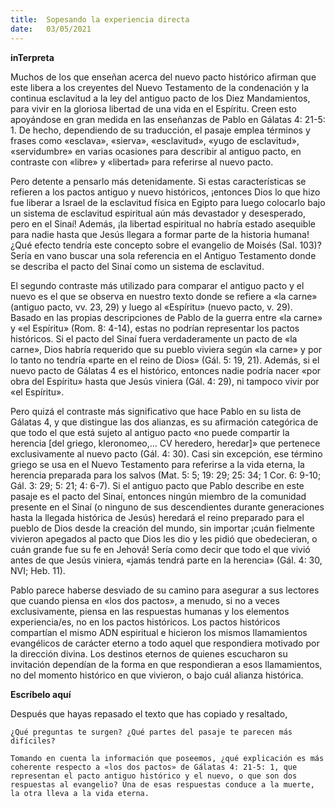 ```yaml
---
title:  Sopesando la experiencia directa
date:   03/05/2021
---
```


**inTerpreta**

Muchos de los que enseñan acerca del nuevo pacto histórico afirman que este libera a los creyentes del Nuevo Testamento de la condenación y la continua esclavitud a la ley del antiguo pacto de los Diez Mandamientos, para vivir en la gloriosa libertad de una vida en el Espíritu. Creen esto apoyándose en gran medida en las enseñanzas de Pablo en Gálatas 4: 21-5: 1. De hecho, dependiendo de su traducción, el pasaje emplea términos y frases como «esclava», «sierva», «esclavitud», «yugo de esclavitud», «servidumbre» en varias ocasiones para describir al antiguo pacto, en contraste con «libre» y «libertad» para referirse al nuevo pacto.

Pero detente a pensarlo más detenidamente. Si estas características se refieren a los pactos antiguo y nuevo históricos, ¡entonces Dios lo que hizo fue liberar a Israel de la esclavitud física en Egipto para luego colocarlo bajo un sistema de esclavitud espiritual aún más devastador y desesperado, pero en el Sinaí! Además, ¡la libertad espiritual no habría estado asequible para nadie hasta que Jesús llegara a formar parte de la historia humana! ¿Qué efecto tendría este concepto sobre el evangelio de Moisés (Sal. 103)? Sería en vano buscar una sola referencia en el Antiguo Testamento donde se describa el pacto del Sinaí como un sistema de esclavitud.

El segundo contraste más utilizado para comparar el antiguo pacto y el nuevo es el que se observa en nuestro texto donde se refiere a «la carne» (antiguo pacto, vv. 23, 29) y luego al «Espíritu» (nuevo pacto, v. 29). Basado en las propias descripciones de Pablo de la guerra entre «la carne» y «el Espíritu» (Rom. 8: 4-14), estas no podrían representar los pactos históricos. Si el pacto del Sinaí fuera verdaderamente un pacto de «la carne», Dios habría requerido que su pueblo viviera según «la carne» y por lo tanto no tendría «parte en el reino de Dios» (Gál. 5: 19, 21). Además, si el nuevo pacto de Gálatas 4 es el histórico, entonces nadie podría nacer «por obra del Espíritu» hasta que Jesús viniera (Gál. 4: 29), ni tampoco vivir por «el Espíritu».

Pero quizá el contraste más significativo que hace Pablo en su lista de Gálatas 4, y que distingue las dos alianzas, es su afirmación categórica de que todo el que está sujeto al antiguo pacto «no puede compartir la herencia [del griego, kleronomeo,... CV heredero, heredar]» que pertenece exclusivamente al nuevo pacto (Gál. 4: 30). Casi sin excepción, ese término griego se usa en el Nuevo Testamento para referirse a la vida eterna, la herencia preparada para los salvos (Mat. 5: 5; 19: 29; 25: 34; 1 Cor. 6: 9-10; Gál. 3: 29; 5: 21; 4: 6-7). Si el antiguo pacto que Pablo describe en este pasaje es el pacto del Sinaí, entonces ningún miembro de la comunidad presente en el Sinaí (o ninguno de sus descendientes durante generaciones hasta la llegada histórica de Jesús) heredará el reino preparado para el pueblo de Dios desde la creación del mundo, sin importar ¡cuán fielmente vivieron apegados al pacto que Dios les dio y les pidió que obedecieran, o cuán grande fue su fe en Jehová! Sería como decir que todo el que vivió antes de que Jesús viniera, «jamás tendrá parte en la herencia» (Gál. 4: 30, NVI; Heb. 11).

Pablo parece haberse desviado de su camino para asegurar a sus lectores que cuando piensa en «los dos pactos», a menudo, si no a veces exclusivamente, piensa en las respuestas humanas y los elementos experiencia/es, no en los pactos históricos. Los pactos históricos compartían el mismo ADN espiritual e hicieron los mismos llamamientos evangélicos de carácter eterno a todo aquel que respondiera motivado por la dirección divina. Los destinos eternos de quienes escucharon su invitación dependían de la forma en que respondieran a esos llamamientos, no del momento histórico en que vivieron, o bajo cuál alianza histórica.

**Escríbelo aquí**

Después que hayas repasado el texto que has copiado y resaltado,

`¿Qué preguntas te surgen? ¿Qué partes del pasaje te parecen más difíciles?`

`Tomando en cuenta la información que poseemos, ¿qué explicación es más coherente respecto a «los dos pactos» de Gálatas 4: 21-5: 1, que representan el pacto antiguo histórico y el nuevo, o que son dos respuestas al evangelio? Una de esas respuestas conduce a la muerte, la otra lleva a la vida eterna.`
